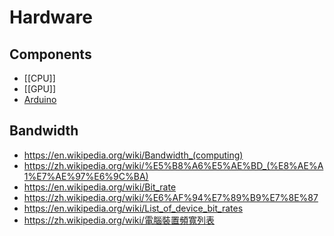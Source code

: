 # Hardware


## Components

- [[CPU]]
- [[GPU]]
- [Arduino](https://www.arduino.cc/)


## Bandwidth

- https://en.wikipedia.org/wiki/Bandwidth_(computing)
- https://zh.wikipedia.org/wiki/%E5%B8%A6%E5%AE%BD_(%E8%AE%A1%E7%AE%97%E6%9C%BA)
- https://en.wikipedia.org/wiki/Bit_rate
- https://zh.wikipedia.org/wiki/%E6%AF%94%E7%89%B9%E7%8E%87
- https://en.wikipedia.org/wiki/List_of_device_bit_rates
- https://zh.wikipedia.org/wiki/電腦裝置頻寬列表
